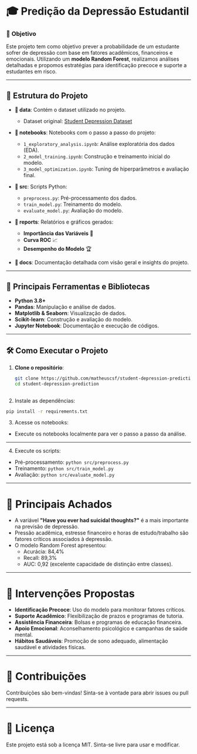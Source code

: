 # 🎓 Predição da Depressão Estudantil

### 📌 **Objetivo**
Este projeto tem como objetivo prever a probabilidade de um estudante sofrer de depressão com base em fatores acadêmicos, financeiros e emocionais. Utilizando um **modelo Random Forest**, realizamos análises detalhadas e propomos estratégias para identificação precoce e suporte a estudantes em risco.

---

## 📂 **Estrutura do Projeto**

- **📁 data**: Contém o dataset utilizado no projeto.
   - Dataset original: [Student Depression Dataset](https://www.kaggle.com/datasets/hopesb/student-depression-dataset)

- **📁 notebooks**: Notebooks com o passo a passo do projeto:
   - `1_exploratory_analysis.ipynb`: Análise exploratória dos dados (EDA).
   - `2_model_training.ipynb`: Construção e treinamento inicial do modelo.
   - `3_model_optimization.ipynb`: Tuning de hiperparâmetros e avaliação final.

- **📁 src**: Scripts Python:
   - `preprocess.py`: Pré-processamento dos dados.
   - `train_model.py`: Treinamento do modelo.
   - `evaluate_model.py`: Avaliação do modelo.

- **📁 reports**: Relatórios e gráficos gerados:
   - **Importância das Variáveis** 🧩
   - **Curva ROC** 📈
   - **Desempenho do Modelo** 🏆

- **📁 docs**: Documentação detalhada com visão geral e insights do projeto.

---

## 🚀 **Principais Ferramentas e Bibliotecas**
- **Python 3.8+**
- **Pandas**: Manipulação e análise de dados.
- **Matplotlib & Seaborn**: Visualização de dados.
- **Scikit-learn**: Construção e avaliação do modelo.
- **Jupyter Notebook**: Documentação e execução de códigos.

---

## 🛠️ **Como Executar o Projeto**

1. **Clone o repositório**:
   ```bash
   git clone https://github.com/matheuscsf/student-depression-prediction.git
   cd student-depression-prediction
 
2. Instale as dependências:

```bash
pip install -r requirements.txt
```
3. Acesse os notebooks:
- Execute os notebooks localmente para ver o passo a passo da análise.

---

4. Execute os scripts:
- Pré-processamento: ```python src/preprocess.py```
- Treinamento: ```python src/train_model.py```
- Avaliação: ```python src/evaluate_model.py```

---

# 🔑 Principais Achados

- A variável **"Have you ever had suicidal thoughts?"** é a mais importante na previsão de depressão.
- Pressão acadêmica, estresse financeiro e horas de estudo/trabalho são fatores críticos associados à depressão.
- O modelo Random Forest apresentou:
  - Acurácia: 84,4%
  - Recall: 89,3%
  - AUC: 0,92 (excelente capacidade de distinção entre classes).
 
---

# 🧠 Intervenções Propostas
- **Identificação Precoce**: Uso do modelo para monitorar fatores críticos.
- **Suporte Acadêmico**: Flexibilização de prazos e programas de tutoria.
- **Assistência Financeira**: Bolsas e programas de educação financeira.
- **Apoio Emocional**: Aconselhamento psicológico e campanhas de saúde mental.
- **Hábitos Saudáveis**: Promoção de sono adequado, alimentação saudável e atividades físicas.

---

# 🤝 Contribuições
Contribuições são bem-vindas! Sinta-se à vontade para abrir issues ou pull requests.

---

# 📄 Licença
Este projeto está sob a licença MIT. Sinta-se livre para usar e modificar.
